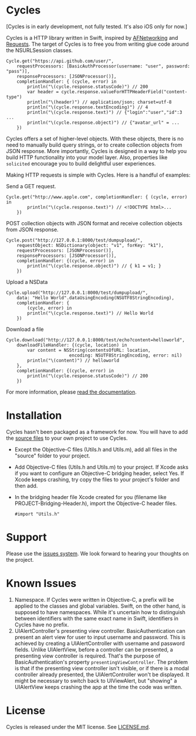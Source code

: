Cycles
====

[Cycles is in early development, not fully tested. It's also iOS only for now.]

Cycles is a HTTP library written in Swift, inspired by [AFNetworking](http://afnetworking.com/)
and [Requests](http://docs.python-requests.org/). The target of Cycles is to
free you from writing glue code around the NSURLSession classes.

```
Cycle.get("https://api.github.com/user/",
    requestProcessors: [BasicAuthProcessor(username: "user", password: "pass")],
    responseProcessors: [JSONProcessor()],
    completionHandler: { (cycle, error) in
        println("\(cycle.response.statusCode)") // 200
        var header = cycle.response.valueForHTTPHeaderField("content-type")
        println("\(header)") // application/json; charset=utf-8
        println("\(cycle.response.textEncoding)") // 4
        println("\(cycle.response.text)") // {"login":"user","id":3 ...
        println("\(cycle.response.object)") // {"avatar_url" = ...
    })
```

Cycles offers a set of higher-level objects. With these objects, there is no
need to manually build query strings, or to create collection objects from
JSON response. More importantly, Cycles is designed in a way to help you build
HTTP functionality into your model layer. Also, properties like `solicited`
encourage you to build delightful user experiences.

Making HTTP requests is simple with Cycles. Here is a handful of examples:

Send a GET request.
```
Cycle.get("http://www.apple.com", completionHandler: { (cycle, error) in
        println("\(cycle.response.text)") // <!DOCTYPE html>...
    })
```

POST collection objects with JSON format and receive collection objects from
JSON response.
```
Cycle.post("http://127.0.0.1:8000/test/dumpupload/",
    requestObject: NSDictionary(object: "v1", forKey: "k1"),
    requestProcessors: [JSONProcessor()],
    responseProcessors: [JSONProcessor()],
    completionHandler: {(cycle, error) in
        println("\(cycle.response.object)") // { k1 = v1; }
    })
```


Upload a NSData
```
Cycle.upload("http://127.0.0.1:8000/test/dumpupload/",
    data: "Hello World".dataUsingEncoding(NSUTF8StringEncoding),
    completionHandler: {
        (cycle, error) in
        println("\(cycle.response.text)") // Hello World
    })
```

Download a file
```
Cycle.download("http://127.0.0.1:8000/test/echo?content=helloworld",
    downloadFileHandler: {(cycle, location) in
        var content = NSString(contentsOfURL: location,
                        encoding: NSUTF8StringEncoding, error: nil)
        println("\(content)") // helloworld
    },
    completionHandler: {(cycle, error) in
        println("\(cycle.response.statusCode)") // 200
    })
```

For more information, please [read the documentation](http://cycles.readthedocs.org/).


Installation
====
Cycles hasn't been packaged as a framework for now. You will have to add the
[source files](https://github.com/weipin/Cycles/tree/master/source) to your
own project to use Cycles.

- Except the Objective-C files (Utils.h and Utils.m), add all files in the
  "source" folder to your project.
- Add Objective-C files (Utils.h and Utils.m) to your project. If Xcode asks if
  you want to configure an Objective-C bridging header, select Yes. If Xcode
  keeps crashing, try copy the files to your project's folder and then add.
- In the bridging header file Xcode created for you (filename like
  PROJECT-Bridging-Header.h), import the Objective-C header files.

  ```
  #import "Utils.h"
  ```


Support
====
Please use the [issues system](https://github.com/weipin/Cycles/issues). We look
forward to hearing your thoughts on the project.

Known Issues
====
1. Namespace. If Cycles were written in Objective-C, a prefix will be applied to
   the classes and global variables. Swift, on the other hand, is supposed to
   have namespaces. While it's uncertain how to distinguish between identifiers
   with the same exact name in Swift, identifiers in Cycles have no prefix.  
1. UIAlertController's presenting view controller. BasicAuthentication can
   present an alert view for user to input username and password. This is
   achieved by creating a UIAlertController with username and password fields.
   Unlike UIAlertView, before a controller can be presented, a presenting view
   controller is required. That's the purpose of BasicAuthentication's property
   `presentingViewController`. The problem is that if the presenting view
   controller isn't visible, or if there is a modal controller already
   presented, the UIAlertController won't be displayed. It might be necessary
   to switch back to UIViewAlert, but "showing" a UIAlertView keeps crashing
   the app at the time the code was written.


License
====
Cycles is released under the MIT license. See [LICENSE.md](https://github.com/weipin/Cycles/blob/master/LICENSE).
